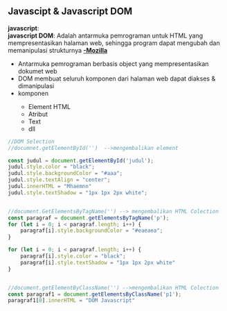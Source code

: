 ## Javascipt & Javascript DOM

__javascript__: <br>
__javascript DOM__: Adalah antarmuka pemrograman untuk HTML yang mempresentasikan halaman web, sehingga program dapat mengubah dan memanipulasi strukturnya 
<a href="https://developer.mozilla.org/en-US/docs/Web/API/Document_Object_Model"> __-Mozilla__</a>

<ul>
    <li>Antarmuka pemrograman berbasis object yang mempresentasikan dokumet web</li>
    <li>DOM membuat seluruh komponen dari halaman web dapat diakses & dimanipulasi</li>
    <li>komponen</li>
        <ul>
        <li>Element HTML</li>
        <li>Atribut</li>
        <li>Text</li>
        <li>dll</li>
        </ul>
</ul>

```javascript
//DOM Selection
//documnet.getElementById('')  -->mengembalikan element

const judul = document.getElementById('judul');
judul.style.color = "black";
judul.style.backgroundColor = "#aaa";
judul.style.textAlign = "center";
judul.innerHTML = "Mhaemnn"
judul.style.textShadow = "1px 1px 2px white";


//document.GetElementsByTagName('') --> mengembalikan HTML Colection
const paragraf = document.getElementsByTagName('p');
for (let i = 0; i < paragraf.length; i++) {
    paragraf[i].style.backgroundColor = "#eaeaea";
}

for (let i = 0; i < paragraf.length; i++) {
    paragraf[i].style.color = "black";
    paragraf[i].style.textShadow = "1px 1px 2px white"
}


//document.getElementByClassName('') -->mengembalikan HTML Colection
const paragraf1 = document.getElementsByClassName('p1');
paragraf1[0].innerHTML = "DOM Javascript"

```